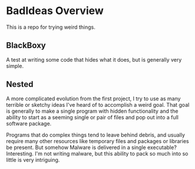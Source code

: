 # BadIdeas Overview
This is a repo for trying weird things.

## BlackBoxy
A test at writing some code that hides what it does, but is generally very simple.

## Nested 
A more complicated evolution from the first project, I try to use as many terrible or
sketchy ideas I've heard of to accomplish a weird goal. That goal is generally to make
a single program with hidden functionality and the ability to start as a seeming single
or pair of files and pop out into a full software package. 

Programs that do complex things tend to leave behind debris, and usually require many 
other resources like temporary files and packages or libraries be present. But somehow Malware is delivered in a single executable? Interesting. I'm not writing malware, but
this ability to pack so much into so little is very intriguing.


